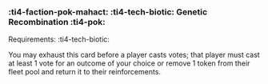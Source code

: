 ### :ti4-faction-pok-mahact: :ti4-tech-biotic: **Genetic Recombination** :ti4-pok:

Requirements: :ti4-tech-biotic:

You may exhaust this card before a player casts votes; that player must cast at least 1 vote for an outcome of your choice or remove 1 token from their fleet pool and return it to their reinforcements.
